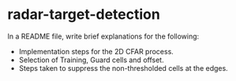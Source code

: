 # radar-target-detection



In a README file, write brief explanations for the following:

- Implementation steps for the 2D CFAR process.
- Selection of Training, Guard cells and offset.
- Steps taken to suppress the non-thresholded cells at the edges.